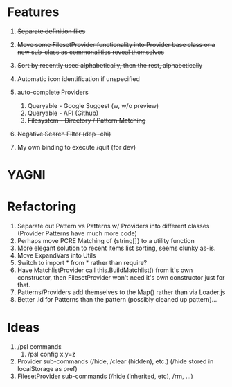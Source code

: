 # Features
1. ~~Separate definition files~~
2. ~~Move some FilesetProvider functionality into Provider base class or a new sub-class as commonalities reveal themselves~~
3. ~~Sort by recently used alphabetically, then the rest, alphabetically~~
4. Automatic icon identification if unspecified
5. auto-complete Providers
    1. Queryable - Google Suggest (w, w/o preview)
    2. Queryable - API (Github)
    3. ~~Filesystem - Directory / Pattern Matching~~
6. ~~Negative Search Filter (dep -chi)~~


7. My own binding to execute /quit (for dev)



# YAGNI

# Refactoring
1. Separate out Pattern vs Patterns w/ Providers into different classes (Provider Patterns have much more code)
2. Perhaps move PCRE Matching of {string[]} to a utility function
3. More elegant solution to recent items list sorting, seems clunky as-is.
4. Move ExpandVars into Utils
5. Switch to import * from * rather than require?
6. Have MatchlistProvider call this.BuildMatchlist() from it's own constructor, then FilesetProvider won't need it's own constructor just for that.
7. Patterns/Providers add themselves to the Map() rather than via Loader.js
8. Better .id for Patterns than the pattern (possibly cleaned up pattern)...


# Ideas
1. /psl commands
    1. /psl config x.y=z
3. Provider sub-commands (/hide, /clear (hidden), etc.) (/hide stored in localStorage as pref)
4. FilesetProvider sub-commands (/hide (inherited, etc), /rm, ...)
